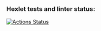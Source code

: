 ### Hexlet tests and linter status:
[![Actions Status](https://github.com/Sabshor/java-project-72/actions/workflows/hexlet-check.yml/badge.svg)](https://github.com/Sabshor/java-project-72/actions)